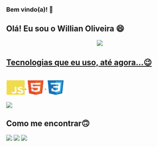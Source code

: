 ### Bem vindo(a)! 👋
## Olá! Eu sou o Willian Oliveira 😄

<div align="center">
  <a href="https://github.com/WillianOL">
  <img height= "190em" src="https://github-readme-stats.vercel.app/api?username=WillianOL&show_icons=true&theme=onedark"/>
</div> 
  
  
## **Tecnologias que eu uso, até agora...😉**   
<div style="display: inline_block"><br>
  <img align="center" height="40" width="50" src="https://raw.githubusercontent.com/devicons/devicon/master/icons/javascript/javascript-plain.svg" width="50">
  <img align="center" height="40" width="50" src="https://raw.githubusercontent.com/devicons/devicon/master/icons/html5/html5-original.svg">
  <img align="center" height="40" width="50" src="https://raw.githubusercontent.com/devicons/devicon/master/icons/css3/css3-original.svg">
</div> <br>
  
<a href="https://github.com/WillianOL">
  <img align="center" src="https://github-readme-stats.vercel.app/api/top-langs/?username=WillianOL&theme=onedark&hide_langs_below=1"/>
</a>
  
  ## Como me encontrar🙃
<div>
  
  <a href="https://www.instagram.com/_willian67/" target="_blank"><img src="https://img.shields.io/badge/-Instagram-%23E4405F?style=for-the-badge&logo=instagram&logoColor=white" target="_blank"></a>
  <a href = "mailto:williancontato67@gmail.com"><img src="https://img.shields.io/badge/-Gmail-%23333?style=for-the-badge&logo=gmail&logoColor=white" target="_blank"></a>
  <a href = https://www.linkedin.com/in/willian-oliveira-30996b258/><img src="https://img.shields.io/badge/LinkedIn-0077B5?style=for-the-badge&logo=linkedin&logoColor=white"></a>
